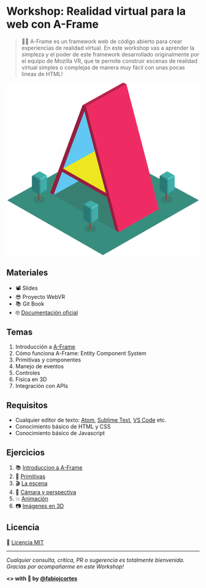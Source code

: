 # Workshop: Realidad virtual para la web con A-Frame

> 👨‍🏫 A-Frame es un framework web de código abierto para crear experiencias de realidad virtual. En este workshop vas a aprender la simpleza y el poder de este framework desarrollado originalmente por el equipo de Mozilla VR, que te permite construir escenas de realidad virtual simples o complejas de manera muy fácil con unas pocas lineas de HTML!

<p align="center">
 <img src="docs/img/aframe1.png" alt="A-Frame">
</p>

## Materiales
* 📽 Slides
* 😎 Proyecto WebVR
* 📚 Git Book
* 🤓 [Documentación oficial](https://aframe.io/docs/0.7.0/introduction/)

## Temas
1. Introducción a [A-Frame](https://aframe.io/)
2. Cómo funciona A-Frame: Entity Component System
3. Primitivas y componentes
4. Manejo de eventos
5. Controles
6. Física en 3D
7. Integración con APIs

## Requisitos
* Cualquier editor de texto: [Atom](https://atom.io/), [Sublime Text](https://www.sublimetext.com/), [VS Code](https://code.visualstudio.com/) etc.
* Conocimiento básico de HTML y CSS
* Conocimiento básico de Javascript

## Ejercicios
1. 📚 [Introduccion a A-Frame](https://github.com/fcor/aframe-workshop/blob/master/ex/1.md)
2. :dragon_face: [Primitivas](https://github.com/fcor/aframe-workshop/blob/master/ex/2.md)
3. :clapper: [La escena](https://github.com/fcor/aframe-workshop/blob/master/ex/3.md)
4. :movie_camera: [Cámara y perspectiva](https://github.com/fcor/aframe-workshop/blob/master/ex/4.md)
4. :collision: [Animación](https://github.com/fcor/aframe-workshop/blob/master/ex/5.md)
6. :camera: [Imágenes en 3D](https://github.com/fcor/aframe-workshop/blob/master/ex/6.md)

## Licencia
📄 [Licencia MIT](https://github.com/fcor/aframe-workshop/blob/master/LICENSE)

---
*Cualquier consulta, critica, PR o sugerencia es totalmente bienvenida.
Gracias por acompañarme en este Workshop!*

**<> with 🤘 by [@fabiojcortes](https://twitter.com/fabiojcortes)**
